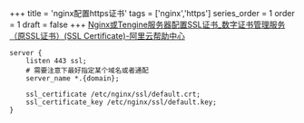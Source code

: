 +++
title = 'nginx配置https证书'
tags = ['nginx','https']
series_order = 1
order = 1
draft = false
+++
[Nginx或Tengine服务器配置SSL证书_数字证书管理服务（原SSL证书）(SSL Certificate)-阿里云帮助中心](https://help.aliyun.com/zh/ssl-certificate/user-guide/install-ssl-certificates-on-nginx-servers-or-tengine-servers)


```Nginx
server {
    listen 443 ssl;
    # 需要注意下最好指定某个域名或者通配
    server_name *.{domain};

    ssl_certificate /etc/nginx/ssl/default.crt;
    ssl_certificate_key /etc/nginx/ssl/default.key;
}
```



